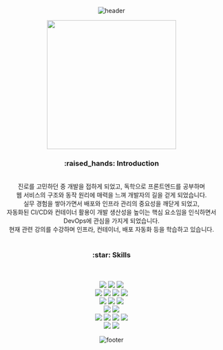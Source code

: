 <div align="center">

![header](https://capsule-render.vercel.app/api?type=waving&color=8C8C8C&height=200&section=header&fontSize=40&fontColor=ffffff&fontAlignY=35)
  
  <img src="https://static-storychat.pstatic.net/451237_22801530/ba946gk92bgl30.gif" width="300">
  
<br>
<h3><b>:raised_hands: Introduction</b></h3>
<br>
진로를 고민하던 중 개발을 접하게 되었고, 독학으로 프론트엔드를 공부하며
<br>
웹 서비스의 구조와 동작 원리에 매력을 느껴 개발자의 길을 걷게 되었습니다.
<br>
실무 경험을 쌓아가면서 배포와 인프라 관리의 중요성을 깨닫게 되었고,
<br>
자동화된 CI/CD와 컨테이너 활용이 개발 생산성을 높이는 핵심 요소임을 인식하면서 DevOps에 관심을 가지게 되었습니다.
<br>
현재 관련 강의를 수강하며 인프라, 컨테이너, 배포 자동화 등을 학습하고 있습니다.
<br>
<br>
<h3><b>:star: Skills</b></h3>
<br>
<br>
<img src="https://img.shields.io/badge/HTML-E34F26?style=for-the-badge&logo=html5&logoColor=white">
<img src="https://img.shields.io/badge/CSS-1572B6?style=for-the-badge&logo=css3&logoColor=white">
<img src="https://img.shields.io/badge/SCSS-ec407a?style=for-the-badge&logo=Sass&logoColor=white"><br>
<img src="https://img.shields.io/badge/JavaScript-F7DF1E?style=for-the-badge&logo=javascript&logoColor=white">
<img src="https://img.shields.io/badge/TypeScript-0d47a1?style=for-the-badge&logo=typescript&logoColor=white">
<img src="https://img.shields.io/badge/React-61DAFB?style=for-the-badge&logo=react&logoColor=white">
<img src="https://img.shields.io/badge/next.js-05427c?style=for-the-badge&logo=next.js&logoColor=white"><br>
<img src="https://img.shields.io/badge/oracle-C74634?style=for-the-badge&logo=oracledb&logoColor=white">
<img src="https://img.shields.io/badge/MySQL-4479A1?style=for-the-badge&logo=mysql&logoColor=white">
<img src="https://img.shields.io/badge/MariaDB-003545?style=for-the-badge&logo=mariadb&logoColor=white"><br>
<img src="https://img.shields.io/badge/Python-3776AB?style=for-the-badge&logo=Python&logoColor=white"/>
<img src="https://img.shields.io/badge/node.js-339933?style=for-the-badge&logo=Node.js&logoColor=white"><br>
<img src="https://img.shields.io/badge/linux-ffcc33?style=for-the-badge&logo=linux&logoColor=white">
<img src="https://img.shields.io/badge/docker-0db7ed?style=for-the-badge&logo=docker&logoColor=white">
<img src="https://img.shields.io/badge/kubernetes-326CE5?style=for-the-badge&logo=kubernetes&logoColor=white">
<img src="https://img.shields.io/badge/AWS-FF9900?style=for-the-badge&logo=amazonwebservices&logoColor=white"><br>
<img src="https://img.shields.io/badge/webstorm-38dbd8?style=for-the-badge&logo=webstorm&logoColor=white">
<img src="https://img.shields.io/badge/pycharm-21d789?style=for-the-badge&logo=pycharm&logoColor=white">

    
<br>

    
![footer](https://capsule-render.vercel.app/api?type=waving&color=8C8C8C&height=200&section=footer&fontSize=18&fontAlignY=20)
  
  <div>
